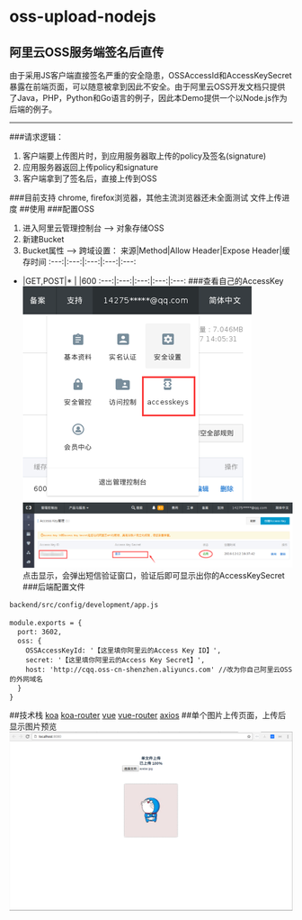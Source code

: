 # oss-upload-nodejs
## 阿里云OSS服务端签名后直传
由于采用JS客户端直接签名严重的安全隐患，OSSAccessId和AccessKeySecret暴露在前端页面，可以随意被拿到因此不安全。由于阿里云OSS开发文档只提供了Java，PHP，Python和Go语言的例子，因此本Demo提供一个以Node.js作为后端的例子。
***
###请求逻辑：
1. 客户端要上传图片时，到应用服务器取上传的policy及签名(signature)
2. 应用服务器返回上传policy和signature
3. 客户端拿到了签名后，直接上传到OSS

###目前支持
chrome, firefox浏览器，其他主流浏览器还未全面测试
文件上传进度
##使用
###配置OSS
1. 进入阿里云管理控制台 --> 对象存储OSS
2. 新建Bucket
3. Bucket属性 --> 跨域设置：
来源|Method|Allow Header|Expose Header|缓存时间
:---:|:---:|:---:|:---:|:---:
* |GET,POST|* | |600
:---:|:---:|:---:|:---:|:---:
###查看自己的AccessKey
![image](./images/accesskey.png)
![image](./images/accesskey2.png)
点击显示，会弹出短信验证窗口，验证后即可显示出你的AccessKeySecret
###后端配置文件
```
backend/src/config/development/app.js

module.exports = {
  port: 3602,
  oss: {
    OSSAccessKeyId: '【这里填你阿里云的Access Key ID】',
    secret: '【这里填你阿里云的Access Key Secret】',
    host: 'http://cqq.oss-cn-shenzhen.aliyuncs.com' //改为你自己阿里云OSS的外网域名
  }
}

```
##技术栈
[koa](http://koajs.com/)
[koa-router](https://github.com/alexmingoia/koa-router)
[vue](http://cn.vuejs.org/)
[vue-router](https://router.vuejs.org/)
[axios](https://github.com/mzabriskie/axios)
##单个图片上传页面，上传后显示图片预览
![image](./images/localhost.png)


